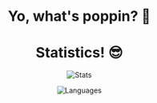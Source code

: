<h1 align="center">
  Yo, what's poppin? 🍷
</h1>

<h1 align="center">
  Statistics! 😎
</h1>

<p align="center">
  <img src=https://github-readme-stats.vercel.app/api/top-langs/?username=H2K-Code&theme=dracula&private=true&layout=compact alt=Stats />
</p>

<p align="center">
  <img src=https://github-readme-stats.vercel.app/api?username=H2K-Code&theme=dracula&custom_title=My%20Stats&private=true alt=Languages />
</p>
